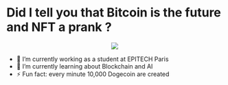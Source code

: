 # Did I tell you that Bitcoin is the future and NFT a prank ?
<p align="center">
  <img src="https://github-readme-stats.vercel.app/api?username=Clement-Mikula&show_icons=true">
</p>

- 🔭 I’m currently working as a student at EPITECH Paris
- 🌱 I’m currently learning about Blockchain and AI
- ⚡ Fun fact: every minute 10,000 Dogecoin are created
